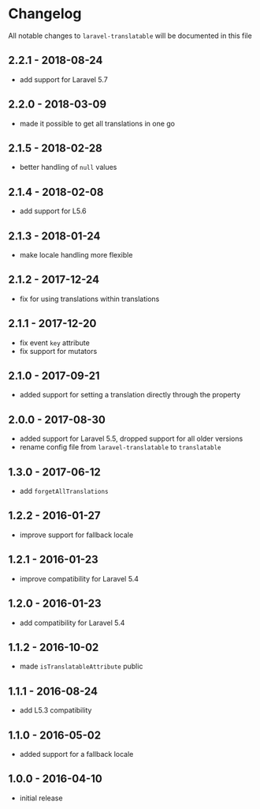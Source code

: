 # Changelog

All notable changes to `laravel-translatable` will be documented in this file

## 2.2.1 - 2018-08-24

- add support for Laravel 5.7

## 2.2.0 - 2018-03-09
- made it possible to get all translations in one go

## 2.1.5 - 2018-02-28
- better handling of `null` values

## 2.1.4 - 2018-02-08
- add support for L5.6

## 2.1.3 - 2018-01-24
- make locale handling more flexible

## 2.1.2 - 2017-12-24
- fix for using translations within translations

## 2.1.1 - 2017-12-20
- fix event `key` attribute
- fix support for mutators

## 2.1.0 - 2017-09-21
- added support for setting a translation directly through the property

## 2.0.0 - 2017-08-30
- added support for Laravel 5.5, dropped support for all older versions
- rename config file from `laravel-translatable` to `translatable`

## 1.3.0 - 2017-06-12
- add `forgetAllTranslations`

## 1.2.2 - 2016-01-27
- improve support for fallback locale

## 1.2.1 - 2016-01-23
- improve compatibility for Laravel 5.4

## 1.2.0 - 2016-01-23
- add compatibility for Laravel 5.4

## 1.1.2 - 2016-10-02
- made `isTranslatableAttribute` public

## 1.1.1 - 2016-08-24
- add L5.3 compatibility

## 1.1.0 - 2016-05-02
- added support for a fallback locale

## 1.0.0 - 2016-04-10
- initial release
